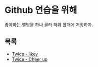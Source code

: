 # Github 연습을 위해

좋아하는 앨범을 하나 골라 하위 폴더에 저장하자.

## 목록

- [Twice - likey](likey/README.md)
- [Twice - Cheer up](cheer-up/README.md)
